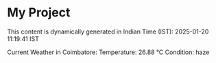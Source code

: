 # My Project

This content is dynamically generated in Indian Time (IST): 2025-01-20 11:19:41 IST


Current Weather in Coimbatore:
Temperature: 26.88 °C
Condition: haze

